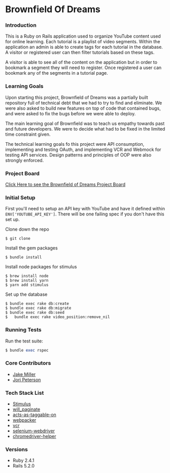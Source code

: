 # Brownfield Of Dreams

### Introduction

This is a Ruby on Rails application used to organize YouTube content used for online learning. Each tutorial is a playlist of video segments. Within the application an admin is able to create tags for each tutorial in the database. A visitor or registered user can then filter tutorials based on these tags.

A visitor is able to see all of the content on the application but in order to bookmark a segment they will need to register. Once registered a user can bookmark any of the segments in a tutorial page.


### Learning Goals

Upon starting this project, Brownfield of Dreams was a partially built repository full of technical debt that we had to try to find and eliminate. We were also asked to build new features on top of code that contained bugs, and were asked to fix the bugs before we were able to deploy.

The main learning goal of Brownfield was to teach us empathy towards past and future developers. We were to decide what had to be fixed in the limited time constraint given.

The technical learning goals fo this project were API consumption, implementing and testing OAuth, and implementing VCR and Webmock for testing API services. Design patterns and principles of OOP were also strongly enforced.


### Project Board

[Click Here to see the Brownfield of Dreams Project Board](https://github.com/Jake0Miller/brownfield-of-dreams/projects/1)


### Initial Setup

First you'll need to setup an API key with YouTube and have it defined within `ENV['YOUTUBE_API_KEY']`. There will be one failing spec if you don't have this set up.

Clone down the repo
```
$ git clone
```

Install the gem packages
```
$ bundle install
```

Install node packages for stimulus
```
$ brew install node
$ brew install yarn
$ yarn add stimulus
```

Set up the database
```
$ bundle exec rake db:create
$ bundle exec rake db:migrate
$ bundle exec rake db:seed
$	bundle exec rake video_position:remove_nil
```

### Running Tests

Run the test suite:
```ruby
$ bundle exec rspec
```

### Core Contributors

- [Jake Miller](https://github.com/Jake0Miller)
- [Jori Peterson](https://github.com/JoriPeterson)


### Tech Stack List

* [Stimulus](https://github.com/stimulusjs/stimulus)
* [will_paginate](https://github.com/mislav/will_paginate)
* [acts-as-taggable-on](https://github.com/mbleigh/acts-as-taggable-on)
* [webpacker](https://github.com/rails/webpacker)
* [vcr](https://github.com/vcr/vcr)
* [selenium-webdriver](https://www.seleniumhq.org/docs/03_webdriver.jsp)
* [chromedriver-helper](http://chromedriver.chromium.org/)

### Versions

* Ruby 2.4.1
* Rails 5.2.0

